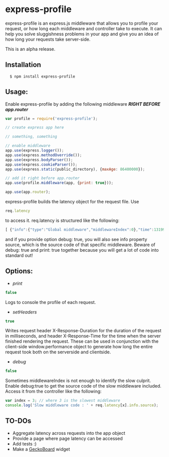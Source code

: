 
# express-profile

express-profile is an express.js middleware that allows you to profile your request, or how long each middleware and controller take to execute. It can help you solve sluggishness problems in your app and give you an idea of how long your requests take server-side.

This is an alpha release. 

## Installation

	  $ npm install express-profile


## Usage:

Enable express-profile by adding the following middleware ***RIGHT BEFORE app.router***

```js
var profile = require('express-profile');

// create express app here 

// something, something

// enable middleware
app.use(express.logger());
app.use(express.methodOverride());
app.use(express.bodyParser());
app.use(express.cookieParser());
app.use(express.static(public_directory), {maxAge: 86400000});

// add it right before app.router
app.use(profile.middleware(app, {print: true}));

app.use(app.router);
```
express-profile builds the latency object for the request file. Use 
```js
req.latency
```
to access it. req.latency is structured like the following:
```js
[ {"info":{"type":"Global middleware","middlewareIndex":0},"time":1319953963367} ]
```
and if you provide option debug: true, you will also see info property source, which is the source code of that specific middleware. Beware of debug: true and print: true together because you will get a lot of code into standard out!

## Options:

- *print*

```js
false
```

  Logs to console the profile of each request.

- *setHeaders*

```js
true
```

  Writes request header X-Response-Duration for the duration of the request in milliseconds, and header X-Response-Time for the time when the server finished rendering the request. These can be used in conjunction with the client-side window.performance object to generate how long the entire request took both on the serverside and clientside.

- *debug*

```js
false
```

  Sometimes middlewareIndex is not enough to identify the slow culprit. Enable debug:true to get the source code of the slow middleware included. Access it from the controller like the following:

```js
var index = 3; // where 3 is the slowest middleware
console.log('Slow middleware code : ' + req.latency[x].info.source);
```

## TO-DOs

  - Aggregate latency across requests into the app object
  - Provide a page where page latency can be accessed
  - Add tests :)
  - Make a [GeckoBoard](http://geckoboard.com) widget
